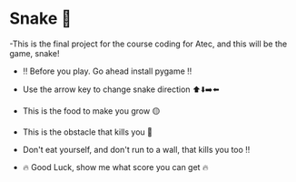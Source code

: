 # Snake :snake:

-This is the final project for the course coding for Atec, and this will be the game, snake!
- :bangbang: Before you play. Go ahead install pygame :bangbang:
- Use the arrow key to change snake direction :arrow_up::arrow_down::arrow_right::arrow_left:
- This is the food to make you grow :yellow_circle:
- This is the obstacle  that kills you :small_red_triangle:
- Don't eat yourself, and don't run to a wall, that kills you too :bangbang:

  
- :fire: Good Luck, show me what score you can get :fire:
